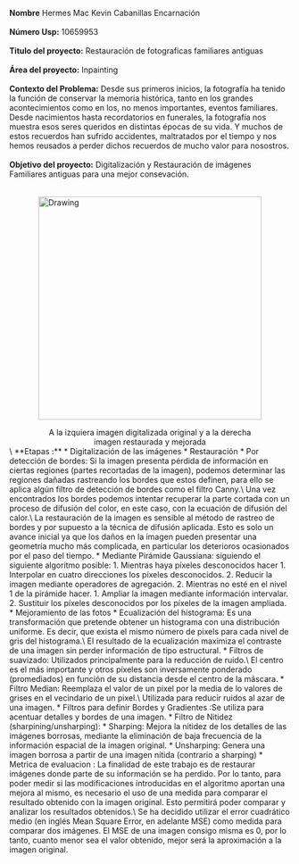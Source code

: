 **Nombre** Hermes Mac Kevin Cabanillas Encarnación\
\
**Número Usp:** 10659953\
\
**Titulo del proyecto:** Restauración de fotograficas familiares antiguas\
\
**Área del proyecto:** Inpainting\
\
**Contexto del Problema:** Desde sus primeros inicios, la fotografía ha tenido la función de conservar la memoria histórica, tanto en los grandes acontecimientos como en los, no menos importantes, eventos familiares. Desde nacimientos hasta recordatorios en funerales, la fotografía nos muestra esos seres queridos en distintas épocas de su vida. Y muchos de estos recuerdos han sufrido accidentes, maltratados por el tiempo y nos hemos reusados a perder dichos recuerdos de mucho valor para nosostros.\
\
**Objetivo del proyecto:** Digitalización y Restauración de imágenes Familiares antiguas para una mejor consevación.
<img src="" alt="Drawing" style="display: block;width: 25rem;margin: 2rem auto 0 auto;"/>
<p style="display: block;text-align: center;;width: 25rem;margin: auto;">A la izquiera imagen digitalizada original y a la derecha imagen restaurada y mejorada</p>
\
**Etapas :**
* Digitalización de las imágenes
* Restauración
  * Por detección de bordes: Si la imagen presenta pérdida de información en ciertas regiones (partes recortadas de la imagen), podemos determinar las regiones dañadas rastreando los bordes que estos definen, para ello se aplica algún filtro de detección de bordes como el filtro Canny.\
Una vez encontrados los bordes podemos intentar recuperar la parte cortada con un proceso de difusión del color, en este caso, con la ecuación de difusión del calor.\
La restauración de la imagen es sensible al método de rastreo de bordes y por supuesto a la técnica de difusión aplicada. Esto es solo un avance inicial ya que los daños en la imagen pueden presentar una geometría mucho más complicada, en particular los deterioros ocasionados por el paso del tiempo.
  * Mediante Pirámide Gaussiana: siguiendo el siguiente algoritmo posible:
     1. Mientras haya píxeles desconocidos hacer
        1. Interpolar en cuatro direcciones los píxeles desconocidos.
        2. Reducir la imagen mediante operadores de agregación.
     2. Mientras no esté en el nivel 1 de la pirámide hacer.
        1. Ampliar la imagen mediante información intervalar.
        2. Sustituir los píxeles desconocidos por los píxeles de la imagen ampliada.
* Mejoramiento de las fotos
   * Ecualización del histograma: Es una transformación que pretende obtener un histograma con una distribución uniforme. Es decir, que exista el mismo número de pixels para cada nivel de gris del histograma.\
     El resultado de la ecualización maximiza el contraste de una imagen sin perder información de tipo estructural.
  *  Filtros de suavizado: Utilizados principalmente para la reducción de ruido.\
     El centro es el más importante y otros píxeles son inversamente ponderado (promediados) en función de su distancia desde el centro de la máscara.
  * Filtro Median: Reemplaza el valor de un pixel por la media de lo valores de grises en el vecindario de un pixel.\
    Utilizada para reducir ruidos al azar de una imagen.
  * Filtros para definir Bordes y Gradientes :Se utiliza para acentuar detalles y bordes de una imagen.
  * Filtro de Nitidez (sharpining/unsharping):
     * Sharping: Mejora la nitidez de los detalles de las imágenes borrosas, mediante la eliminación de baja frecuencia de la información espacial de la imagen original.
     * Unsharping: Genera una imagen borrosa a partir de una imagen nítida (contrario a sharping)
* Metrica de evaluacion : La finalidad de este trabajo es de restaurar imágenes donde parte de su información se ha perdido. Por lo tanto, para poder medir si las modificaciones introducidas en el algoritmo aportan una mejora al mismo, es necesario el uso de una medida para comparar el resultado obtenido con la imagen original. Esto permitirá poder comparar y analizar los resultados obtenidos.\
Se ha decidido utilizar el error cuadrático medio (en inglés Mean Square Error, en adelante MSE) como medida para comparar dos imágenes. El MSE de una imagen consigo misma es 0, por lo tanto, cuanto menor sea el valor obtenido, mejor será la aproximación a la imagen original.
